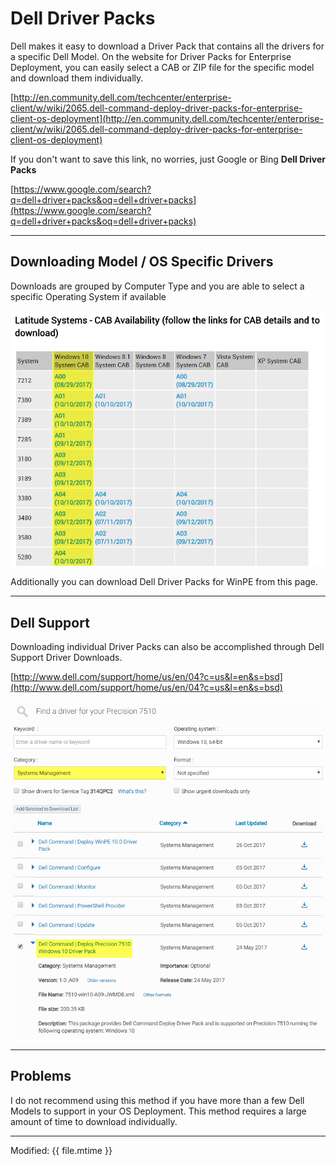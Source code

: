 # Dell Driver Packs

Dell makes it easy to download a Driver Pack that contains all the drivers for a specific Dell Model.  On the website for Driver Packs for Enterprise Deployment, you can easily select a CAB or ZIP file for the specific model and download them individually.

[http://en.community.dell.com/techcenter/enterprise-client/w/wiki/2065.dell-command-deploy-driver-packs-for-enterprise-client-os-deployment](http://en.community.dell.com/techcenter/enterprise-client/w/wiki/2065.dell-command-deploy-driver-packs-for-enterprise-client-os-deployment)

If you don't want to save this link, no worries, just Google or Bing **Dell Driver Packs**

[https://www.google.com/search?q=dell+driver+packs&oq=dell+driver+packs](https://www.google.com/search?q=dell+driver+packs&oq=dell+driver+packs)

---

## Downloading Model / OS Specific Drivers

Downloads are grouped by Computer Type and you are able to select a specific Operating System if available

![](/assets/2017-10-27_13-28-15.png)

Additionally you can download Dell Driver Packs for WinPE from this page.

---

## Dell Support

Downloading individual Driver Packs can also be accomplished through Dell Support Driver Downloads.

[http://www.dell.com/support/home/us/en/04?c=us&l=en&s=bsd](http://www.dell.com/support/home/us/en/04?c=us&l=en&s=bsd)

![](/assets/2017-10-27_13-24-21.png)

---

## Problems

I do not recommend using this method if you have more than a few Dell Models to support in your OS Deployment.  This method requires a large amount of time to download individually.

---

Modified: {{ file.mtime }}